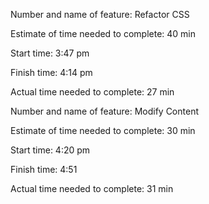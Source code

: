 Number and name of feature: Refactor CSS

Estimate of time needed to complete: 40 min

Start time: 3:47 pm

Finish time: 4:14 pm

Actual time needed to complete: 27 min


Number and name of feature: Modify Content

Estimate of time needed to complete: 30 min

Start time: 4:20 pm

Finish time: 4:51

Actual time needed to complete: 31 min